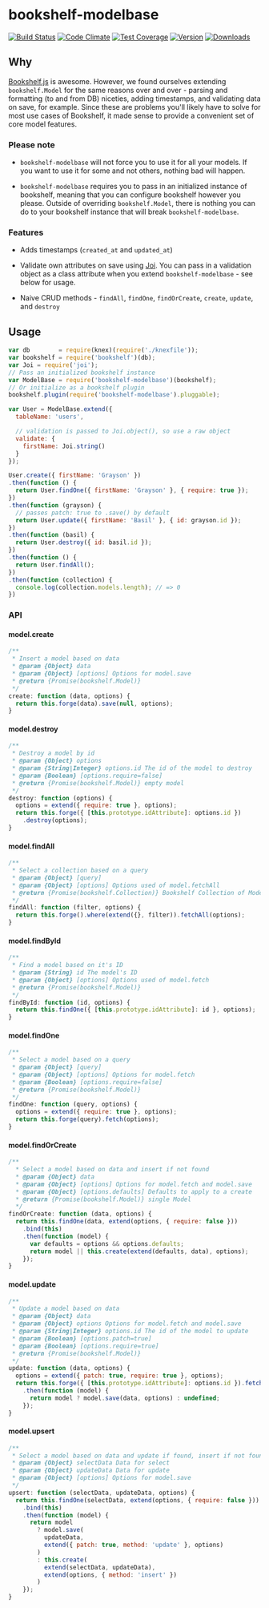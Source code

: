 # bookshelf-modelbase
[![Build Status](https://travis-ci.org/bsiddiqui/bookshelf-modelbase.svg?branch=master)](https://travis-ci.org/bsiddiqui/bookshelf-modelbase) [![Code Climate](https://codeclimate.com/github/bsiddiqui/bookshelf-modelbase/badges/gpa.svg)](https://codeclimate.com/github/bsiddiqui/bookshelf-modelbase) [![Test Coverage](https://codeclimate.com/github/bsiddiqui/bookshelf-modelbase/badges/coverage.svg)](https://codeclimate.com/github/bsiddiqui/bookshelf-modelbase) [![Version](https://badge.fury.io/js/bookshelf-modelbase.svg)](http://badge.fury.io/js/bookshelf-modelbase) [![Downloads](http://img.shields.io/npm/dm/bookshelf-modelbase.svg)](https://www.npmjs.com/package/bookshelf-modelbase)

## Why
[Bookshelf.js](https://github.com/tgriesser/bookshelf) is awesome. However,
we found ourselves extending `bookshelf.Model` for the same reasons over and
over - parsing and formatting (to and from DB) niceties, adding timestamps, and
validating data on save, for example. Since these are problems you'll likely
have to solve for most use cases of Bookshelf, it made sense to provide a
convenient set of core model features.

### Please note
* `bookshelf-modelbase` will not force you to use it for all your models.
If you want to use it for some and not others, nothing bad will happen.

* `bookshelf-modelbase` requires you to pass in an initialized instance
of bookshelf, meaning that you can configure bookshelf however you please.
Outside of overriding `bookshelf.Model`, there is nothing you can do to
your bookshelf instance that will break `bookshelf-modelbase`.

### Features
* Adds timestamps (`created_at` and `updated_at`)

* Validate own attributes on save using [Joi](https://github.com/hapijs/joi).
You can pass in a validation object as a class attribute when you extend
`bookshelf-modelbase` - see below for usage.

* Naive CRUD methods - `findAll`, `findOne`, `findOrCreate`, `create`, `update`, and `destroy`

## Usage
```javascript
var db        = require(knex)(require('./knexfile'));
var bookshelf = require('bookshelf')(db);
var Joi = require('joi');
// Pass an initialized bookshelf instance
var ModelBase = require('bookshelf-modelbase')(bookshelf);
// Or initialize as a bookshelf plugin
bookshelf.plugin(require('bookshelf-modelbase').pluggable);

var User = ModelBase.extend({
  tableName: 'users',

  // validation is passed to Joi.object(), so use a raw object
  validate: {
    firstName: Joi.string()
  }
});

User.create({ firstName: 'Grayson' })
.then(function () {
  return User.findOne({ firstName: 'Grayson' }, { require: true });
})
.then(function (grayson) {
  // passes patch: true to .save() by default
  return User.update({ firstName: 'Basil' }, { id: grayson.id });
})
.then(function (basil) {
  return User.destroy({ id: basil.id });
})
.then(function () {
  return User.findAll();
})
.then(function (collection) {
  console.log(collection.models.length); // => 0
})

```

### API

#### model.create

```js
/**
 * Insert a model based on data
 * @param {Object} data
 * @param {Object} [options] Options for model.save
 * @return {Promise(bookshelf.Model)}
 */
create: function (data, options) {
  return this.forge(data).save(null, options);
}
```

#### model.destroy

```js
/**
 * Destroy a model by id
 * @param {Object} options
 * @param {String|Integer} options.id The id of the model to destroy
 * @param {Boolean} [options.require=false]
 * @return {Promise(bookshelf.Model)} empty model
 */
destroy: function (options) {
  options = extend({ require: true }, options);
  return this.forge({ [this.prototype.idAttribute]: options.id })
    .destroy(options);
}
```

#### model.findAll

```javascript
/**
 * Select a collection based on a query
 * @param {Object} [query]
 * @param {Object} [options] Options used of model.fetchAll
 * @return {Promise(bookshelf.Collection)} Bookshelf Collection of Models
 */
findAll: function (filter, options) {
  return this.forge().where(extend({}, filter)).fetchAll(options);
}
```

#### model.findById

```javascript
/**
 * Find a model based on it's ID
 * @param {String} id The model's ID
 * @param {Object} [options] Options used of model.fetch
 * @return {Promise(bookshelf.Model)}
 */
findById: function (id, options) {
  return this.findOne({ [this.prototype.idAttribute]: id }, options);
}
```

#### model.findOne

```js
/**
 * Select a model based on a query
 * @param {Object} [query]
 * @param {Object} [options] Options for model.fetch
 * @param {Boolean} [options.require=false]
 * @return {Promise(bookshelf.Model)}
 */
findOne: function (query, options) {
  options = extend({ require: true }, options);
  return this.forge(query).fetch(options);
}
```

#### model.findOrCreate
```js
/**
  * Select a model based on data and insert if not found
  * @param {Object} data
  * @param {Object} [options] Options for model.fetch and model.save
  * @param {Object} [options.defaults] Defaults to apply to a create
  * @return {Promise(bookshelf.Model)} single Model
  */
findOrCreate: function (data, options) {
  return this.findOne(data, extend(options, { require: false }))
    .bind(this)
    .then(function (model) {
      var defaults = options && options.defaults;
      return model || this.create(extend(defaults, data), options);
    });
}
```

#### model.update

```js
/**
 * Update a model based on data
 * @param {Object} data
 * @param {Object} options Options for model.fetch and model.save
 * @param {String|Integer} options.id The id of the model to update
 * @param {Boolean} [options.patch=true]
 * @param {Boolean} [options.require=true]
 * @return {Promise(bookshelf.Model)}
 */
update: function (data, options) {
  options = extend({ patch: true, require: true }, options);
  return this.forge({ [this.prototype.idAttribute]: options.id }).fetch(options)
    .then(function (model) {
      return model ? model.save(data, options) : undefined;
    });
}
```

#### model.upsert
```js
/**
 * Select a model based on data and update if found, insert if not found
 * @param {Object} selectData Data for select
 * @param {Object} updateData Data for update
 * @param {Object} [options] Options for model.save
 */
upsert: function (selectData, updateData, options) {
  return this.findOne(selectData, extend(options, { require: false }))
    .bind(this)
    .then(function (model) {
      return model
        ? model.save(
          updateData,
          extend({ patch: true, method: 'update' }, options)
        )
        : this.create(
          extend(selectData, updateData),
          extend(options, { method: 'insert' })
        )
    });
}
```

